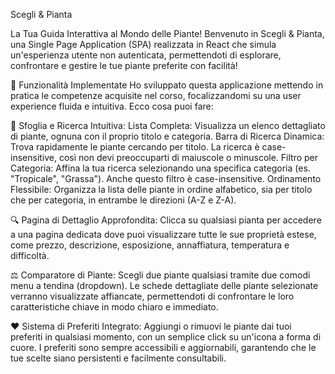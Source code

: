 Scegli & Pianta

La Tua Guida Interattiva al Mondo delle Piante!
Benvenuto in Scegli & Pianta, una Single Page Application (SPA) realizzata in React che simula un'esperienza utente non autenticata, permettendoti di esplorare, confrontare e gestire le tue piante preferite con facilità!


🌟 Funzionalità Implementate
Ho sviluppato questa applicazione mettendo in pratica le competenze acquisite nel corso, focalizzandomi su una user experience fluida e intuitiva. Ecco cosa puoi fare:

🌱 Sfoglia e Ricerca Intuitiva:
Lista Completa: Visualizza un elenco dettagliato di piante, ognuna con il proprio titolo e categoria.
Barra di Ricerca Dinamica: Trova rapidamente le piante cercando per titolo. La ricerca è case-insensitive, così non devi preoccuparti di maiuscole o minuscole.
Filtro per Categoria: Affina la tua ricerca selezionando una specifica categoria (es. "Tropicale", "Grassa"). Anche questo filtro è case-insensitive.
Ordinamento Flessibile: Organizza la lista delle piante in ordine alfabetico, sia per titolo che per categoria, in entrambe le direzioni (A-Z e Z-A).


🔍 Pagina di Dettaglio Approfondita:
Clicca su qualsiasi pianta per accedere a una pagina dedicata dove puoi visualizzare tutte le sue proprietà estese, come prezzo, descrizione, esposizione, annaffiatura, temperatura e difficoltà.


⚖️ Comparatore di Piante:
Scegli due piante qualsiasi tramite due comodi menu a tendina (dropdown).
Le schede dettagliate delle piante selezionate verranno visualizzate affiancate, permettendoti di confrontare le loro caratteristiche chiave in modo chiaro e immediato.


❤️ Sistema di Preferiti Integrato:
Aggiungi o rimuovi le piante dai tuoi preferiti in qualsiasi momento, con un semplice click su un'icona a forma di cuore.
I preferiti sono sempre accessibili e aggiornabili, garantendo che le tue scelte siano persistenti e facilmente consultabili.
